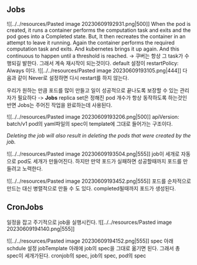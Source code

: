 ## **Jobs**
![[../../resources/Pasted image 20230609192931.png|500]]
When the pod is created, it runs a container performs the computation task and exits and the pod goes into a Completed state.
But, It then recreates the container in an attempt to leave it running. 
Again the container performs the required computation task and exits. 
And kubernetes brings it up again. And this continuous to happen until a threshold is reached. -> 쿠버는 항상 그 task가 수행되길 발한다. 그래서 계속 재시작이 되는것이다. 
default 설정이 
restartPolicy: Always 이다. 
![[../../resources/Pasted image 20230609193105.png|444]]
다음과 같이 Never로 설정하면 다시 restart를 하지 않는다.

우리가 원하는 만큼 포드를 많이 만들고 일이 성공적으로 끝나도록 보장할 수 있는 관리자가 필요하다 
-> **Jobs**
replica set은 정해진 pod 개수가 항상 동작하도록 하는것인 반면
Jobs는 주어진 작업을 완료하는데 사용된다. 

![[../../resources/Pasted image 20230609193206.png|500]]
apiVersion: batch/v1
pod의 yaml파일의 spec이 template에 그대로 들어가는 구조이다. 

*Deleting the job will also result in deleting the pods that were created by the job.*

![[../../resources/Pasted image 20230609193504.png|555]]
job이 세개로 자동으로 pod도 세개가 만들어진다. 
하지만 만약 포드가 실패하면 성공할때까지 포드를 만들려고 노력한다. 

![[../../resources/Pasted image 20230609193452.png|555]]
포드를 순차적으로 만드는 대신 병렬적으로 만들 수 도 있다. 
completed될때까지 포드가 생성된다. 

## **CronJobs**
일정을 잡고 주기적으로 job을 실행시킨다. 
![[../../resources/Pasted image 20230609194140.png|555]]

![[../../resources/Pasted image 20230609194152.png|555]]
spec 아래 schdule 설정 
jobTemplate 아래에 job의 spec을 그대로 옮기면 된다. 
그래서 총 spec이 세개가된다. cronjob의 spec, job의 spec, pod의 spec


